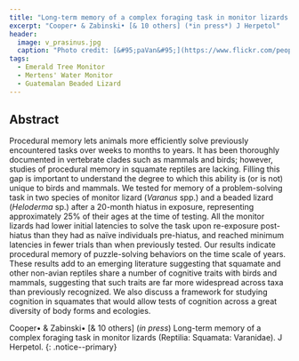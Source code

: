 ```yaml
---
title: "Long-term memory of a complex foraging task in monitor lizards (Reptilia: Squamata: Varanidae)"
excerpt: "Cooper• & Zabinski• [& 10 others] (*in press*) J Herpetol"
header:
  image: v_prasinus.jpg
  caption: "Photo credit: [&#95;paVan&#95;](https://www.flickr.com/people/39483844@N03)"
tags:
  - Emerald Tree Monitor
  - Mertens' Water Monitor
  - Guatemalan Beaded Lizard
---
```


## Abstract

Procedural memory lets animals more efficiently solve previously encountered tasks over weeks to months to years. It has been thoroughly documented in vertebrate clades such as mammals and birds; however, studies of procedural memory in squamate reptiles are lacking. Filling this gap is important to understand the degree to which this ability is (or is not) unique to birds and mammals. We tested for memory of a problem-solving task in two species of monitor lizard (*Varanus* spp.) and a beaded lizard (*Heloderma* sp.) after a 20-month hiatus in exposure, representing approximately 25% of their ages at the time of testing. All the monitor lizards had lower initial latencies to solve the task upon re-exposure post-hiatus than they had as naïve individuals pre-hiatus, and reached minimum latencies in fewer trials than when previously tested. Our results indicate procedural memory of puzzle-solving behaviors on the time scale of years. These results add to an emerging literature suggesting that squamate and other non-avian reptiles share a number of cognitive traits with birds and mammals, suggesting that such traits are far more widespread across taxa than previously recognized. We also discuss a framework for studying cognition in squamates that would allow tests of cognition across a great diversity of body forms and ecologies.

Cooper• & Zabinski• [& 10 others] (*in press*) Long-term memory of a complex foraging task in monitor lizards (Reptilia: Squamata: Varanidae). J Herpetol.
{: .notice--primary}


